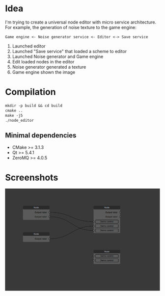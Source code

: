 # Idea

I'm trying to create a universal node editor with micro service architecture.
For example, the generation of noise texture to the game engine:

```
Game engine <- Noise generator service <- Editor <-> Save service
```

1. Launched editor
2. Launched "Save service" that loaded a scheme to editor
3. Launched Noise generator and Game engine
4. Edit loaded nodes in the editor
5. Noise generator generated a texture
6. Game engine shown the image

# Compilation

```
mkdir -p build && cd build
cmake ..
make -j5
./node_editor
```

## Minimal dependencies

- CMake >= 3.1.3
- Qt >= 5.4.1
- ZeroMQ >= 4.0.5

# Screenshots

![](https://github.com/alexesDev/node_editor/blob/master/preview.png)
